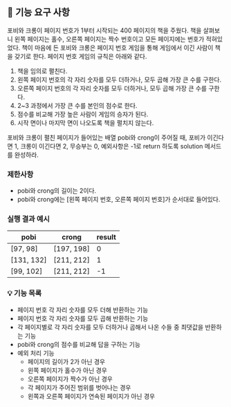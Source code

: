 ## 🚀 기능 요구 사항

포비와 크롱이 페이지 번호가 1부터 시작되는 400 페이지의 책을 주웠다. 책을 살펴보니 왼쪽 페이지는 홀수, 오른쪽 페이지는 짝수 번호이고 모든 페이지에는 번호가 적혀있었다. 책이 마음에 든 포비와 크롱은 페이지 번호 게임을 통해 게임에서 이긴 사람이 책을 갖기로 한다. 페이지 번호 게임의 규칙은 아래와 같다.

1. 책을 임의로 펼친다.
2. 왼쪽 페이지 번호의 각 자리 숫자를 모두 더하거나, 모두 곱해 가장 큰 수를 구한다.
3. 오른쪽 페이지 번호의 각 자리 숫자를 모두 더하거나, 모두 곱해 가장 큰 수를 구한다.
4. 2~3 과정에서 가장 큰 수를 본인의 점수로 한다.
5. 점수를 비교해 가장 높은 사람이 게임의 승자가 된다.
6. 시작 면이나 마지막 면이 나오도록 책을 펼치지 않는다.

포비와 크롱이 펼친 페이지가 들어있는 배열 pobi와 crong이 주어질 때, 포비가 이긴다면 1, 크롱이 이긴다면 2, 무승부는 0, 예외사항은 -1로 return 하도록 solution 메서드를 완성하라.

### 제한사항

- pobi와 crong의 길이는 2이다.
- pobi와 crong에는 [왼쪽 페이지 번호, 오른쪽 페이지 번호]가 순서대로 들어있다.

### 실행 결과 예시

| pobi       | crong      | result |
| ---------- | ---------- | ------ |
| [97, 98]   | [197, 198] | 0      |
| [131, 132] | [211, 212] | 1      |
| [99, 102]  | [211, 212] | -1     |


### 💡 기능 목록
- 페이지 번호 각 자리 숫자를 모두 더해 반환하는 기능
- 페이지 번호 각 자리 숫자를 모두 곱해 반환하는 기능
- 각 페이지별로 각 자리 숫자를 모두 더하거나 곱해서 나온 수들 중 최댓값을 반환하는 기능
- pobi와 crong의 점수를 비교해 답을 구하는 기능
- 예외 처리 기능
  - 페이지의 길이가 2가 아닌 경우
  - 왼쪽 페이지가 홀수가 아닌 경우
  - 오른쪽 페이지가 짝수가 아닌 경우
  - 각 페이지가 주어진 범위를 벗어나는 경우
  - 왼쪽과 오른쪽 페이지가 연속된 페이지가 아닌 경우